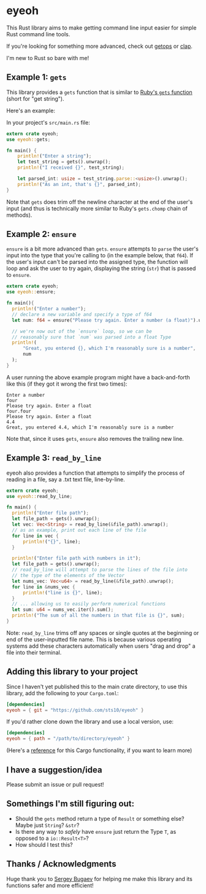 # eyeoh

This Rust library aims to make getting command line input easier for simple Rust command line tools. 

If you're looking for something more advanced, check out [getops](https://docs.rs/getopts/0.2.18/getopts/) or [clap](https://docs.rs/clap/2.32.0/clap/).

I'm new to Rust so bare with me!

## Example 1: `gets`

This library provides a `gets` function that is similar to [Ruby's `gets` function](https://ruby-doc.org/core-2.3.0/IO.html#method-i-gets) (short for "get string").

Here's an example:

In your project's `src/main.rs` file:
```rust
extern crate eyeoh;
use eyeoh::gets;

fn main() {
    println!("Enter a string");
    let test_string = gets().unwrap();
    println!("I received {}", test_string);

    let parsed_int: usize = test_string.parse::<usize>().unwrap();
    println!("As an int, that's {}", parsed_int);
}
```

Note that `gets` does trim off the newline character at the end of the user's input (and thus is technically more similar to Ruby's `gets.chomp` chain of methods).

## Example 2: `ensure`

`ensure` is a bit more advanced than `gets`. `ensure` attempts to `parse` the user's input into the type that you're calling to (in the example below, that `f64`). If the user's input can't be parsed into the assigned type, the function will loop and ask the user to try again, displaying the string (`str`) that is passed to `ensure`.


```rust
extern crate eyeoh;
use eyeoh::ensure;

fn main(){
  println!("Enter a number");
  // declare a new variable and specify a type of f64
  let num: f64 = ensure("Please try again. Enter a number (a float)").unwrap();

  // we're now out of the `ensure` loop, so we can be 
  // reasonably sure that `num` was parsed into a float Type
  println!(
      "Great, you entered {}, which I'm reasonably sure is a number",
      num
  );
}
```

A user running the above example program might have a back-and-forth like this (if they got it wrong the first two times):

```
Enter a number
four
Please try again. Enter a float
four.four
Please try again. Enter a float
4.4
Great, you entered 4.4, which I'm reasonably sure is a number
```

Note that, since it uses `gets`, `ensure` also removes the trailing new line.

## Example 3: `read_by_line`

eyeoh also provides a function that attempts to simplify the process of reading in a file, say a .txt text file, line-by-line.

```rust
extern crate eyeoh;
use eyeoh::read_by_line;

fn main() {
  println!("Enter file path");
  let file_path = gets().unwrap();
  let vec: Vec<String> = read_by_line(&file_path).unwrap();
  // as an example, print out each line of the file
  for line in vec {
      println!("{}", line);
  }

  println!("Enter file path with numbers in it");
  let file_path = gets().unwrap();
  // read_by_line will attempt to parse the lines of the file into 
  // the type of the elements of the Vector
  let nums_vec: Vec<u64> = read_by_line(&file_path).unwrap();
  for line in &nums_vec {
      println!("line is {}", line);
  }
  // ... allowing us to easily perform numerical functions
  let sum: u64 = nums_vec.iter().sum();
  println!("The sum of all the numbers in that file is {}", sum);
}
```

Note: `read_by_line` trims off any spaces or single quotes at the beginning or end of the user-inputted file name. This is because various operating systems add these characters automatically when users "drag and drop" a file into their terminal.

## Adding this library to your project

Since I haven't yet published this to the main crate directory, to use this library, add the following to your `Cargo.toml`:

```toml
[dependencies]
eyeoh = { git = "https://github.com/sts10/eyeoh" }
```


If you'd rather clone down the library and use a local version, use:

```toml
[dependencies]
eyeoh = { path = "/path/to/directory/eyeoh" }

```

(Here's a [reference](https://doc.rust-lang.org/cargo/reference/specifying-dependencies.html#specifying-dependencies-from-git-repositories) for this Cargo functionality, if you want to learn more)

## I have a suggestion/idea

Please submit an issue or pull request! 


## Somethings I'm still figuring out:

  - Should the `gets` method return a type of `Result` or something else?  Maybe just `String`? `&str`?
  - Is there any way to _safely_ have `ensure` just return the Type `T`, as opposed to a `io::Result<T>`?
  - How should I test this?
  <!-- - Also: if I'm to have `gets` return a type of `Result`, I'd like to provide a second example that does _not_ use `.unwrap()` following `gets()`. Would I use a `match` statement? -->

## Thanks / Acknowledgments

Huge thank you to [Sergey Bugaev](https://mastodon.technology/@bugaevc) for helping me make this library and its functions safer and more efficient!

